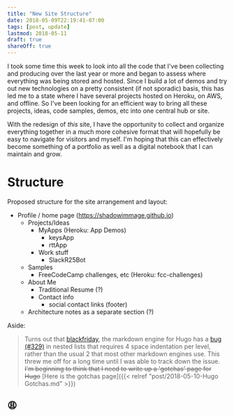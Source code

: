 ```yaml
---
title: "New Site Structure"
date: 2018-05-09T22:19:41-07:00
tags: [post, update]
lastmod: 2018-05-11
draft: true
shareOff: true
---
```

I took some time this week to look into all the code that I've been collecting and producing over the last year or more and began to assess where everything was being stored and hosted. Since I build a lot of demos and try out new technologies on a pretty consistent (if not sporadic) basis, this has led me to a state where I have several projects hosted on Heroku, on AWS, and offline. So I've been looking for an efficient way to bring all these projects, ideas, code samples, demos, etc into one central hub or site.

With the redesign of _this_ site, I have the opportunity to collect and organize everything together in a much more cohesive format that will hopefully be easy to navigate for visitors and myself. I'm hoping that this can effectively become something of a portfolio as well as a digital notebook that I can maintain and grow.

# Structure

Proposed structure for the site arrangement and layout:

- Profile / home page (<https://shadowimmage.github.io>)
    - Projects/Ideas
        - MyApps (Heroku: App Demos)
            - keysApp
            - rttApp
        - Work stuff
            - SlackR25Bot
    - Samples
        - FreeCodeCamp challenges, etc (Heroku: fcc-challenges)
    - About Me
        - Traditional Resume (?)
        - Contact info
            - social contact links (footer)
    - Architecture notes as a separate section (?)

Aside:

> Turns out that [blackfriday](https://github.com/russross/blackfriday), the markdown engine for Hugo has a [bug (#329)](https://github.com/russross/blackfriday/issues/329) in nested lists that requires 4 space indentation per level, rather than the usual 2 that most other markdown engines use. This threw me off for a long time until I was able to track down the issue.
> ~~I'm beginning to think that I need to write up a 'gotchas' page for Hugo~~
> [Here is the gotchas page]({{< relref "post/2018-05-10-Hugo Gotchas.md" >}})

## :weary:
